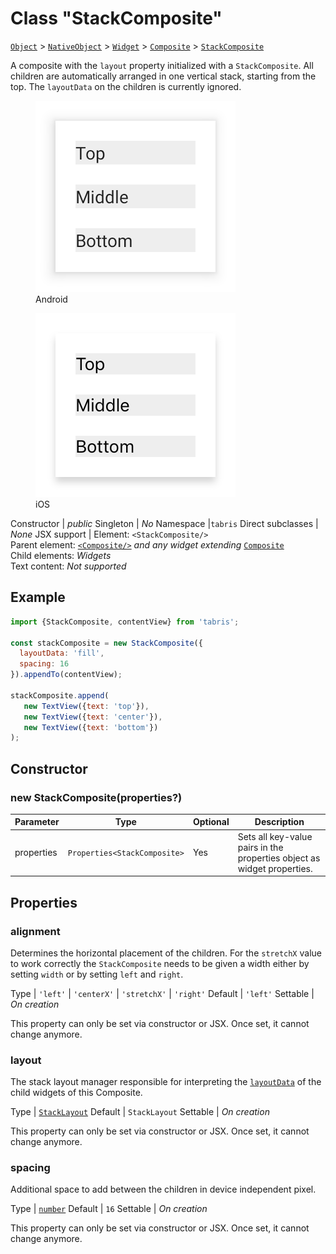 ---
---
# Class "StackComposite"

<span style="white-space:nowrap;">[`Object`](https://developer.mozilla.org/en-US/docs/Web/JavaScript/Reference/Global_Objects/Object)</span> > <span style="white-space:nowrap;">[`NativeObject`](NativeObject.md)</span> > <span style="white-space:nowrap;">[`Widget`](Widget.md)</span> > <span style="white-space:nowrap;">[`Composite`](Composite.md)</span> > <span style="white-space:nowrap;">[`StackComposite`](StackComposite.md)</span>

A composite with the `layout` property initialized with a `StackComposite`. All children are automatically arranged in one vertical stack, starting from the top. The `layoutData` on the children is currently ignored.


<div class="tabris-image"><figure><div><img srcset="img/android/StackComposite.png 2x" src="img/android/StackComposite.png" alt="StackComposite on Android"/></div><figcaption>Android</figcaption></figure><figure><div><img srcset="img/ios/StackComposite.png 2x" src="img/ios/StackComposite.png" alt="StackComposite on iOS"/></div><figcaption>iOS</figcaption></figure></div>

Constructor | *public*
Singleton | *No*
Namespace |`tabris`
Direct subclasses | *None*
JSX support | Element: `<StackComposite/>`<br/>Parent element: [`<Composite/>`](Composite.md) *and any widget extending* <span style="white-space:nowrap;">[`Composite`](Composite.md)</span><br/>Child elements: *Widgets*<br/>Text content: *Not supported*<br/>

## Example
```js
import {StackComposite, contentView} from 'tabris';

const stackComposite = new StackComposite({
  layoutData: 'fill',
  spacing: 16
}).appendTo(contentView);

stackComposite.append(
   new TextView({text: 'top'}),
   new TextView({text: 'center'}),
   new TextView({text: 'bottom'})
);
```

## Constructor

### new StackComposite(properties?)

Parameter|Type|Optional|Description
-|-|-|-
properties | <span style="white-space:nowrap;">`Properties<StackComposite>`</span> | Yes | Sets all key-value pairs in the properties object as widget properties.

## Properties

### alignment


Determines the horizontal placement of the children. For the `stretchX` value to work correctly the `StackComposite` needs to be given a width either by setting `width` or by setting `left` and `right`.

Type | <span style="white-space:nowrap;">`'left'` \| `'centerX'` \| `'stretchX'` \| `'right'`</span>
Default | `'left'`
Settable | *On creation*




This property can only be set via constructor or JSX. Once set, it cannot change anymore.

### layout


The stack layout manager responsible for interpreting the [`layoutData`](./Widget.md#layoutData) of the child widgets of this Composite.

Type | <span style="white-space:nowrap;">[`StackLayout`](StackLayout.md)</span>
Default | `StackLayout`
Settable | *On creation*




This property can only be set via constructor or JSX. Once set, it cannot change anymore.

### spacing


Additional space to add between the children in device independent pixel.

Type | <span style="white-space:nowrap;">[`number`](https://developer.mozilla.org/en-US/docs/Web/JavaScript/Data_structures#Number_type)</span>
Default | `16`
Settable | *On creation*




This property can only be set via constructor or JSX. Once set, it cannot change anymore.

